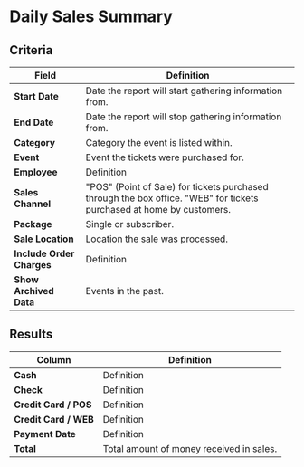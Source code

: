 # Daily Sales Summary

## Criteria

| **Field** | **Definition** |
| --- | --- |
| **Start Date** | Date the report will start gathering information from. |
| **End Date** | Date the report will stop gathering information from. |
| **Category** | Category the event is listed within. |
| **Event** | Event the tickets were purchased for. |
| **Employee** | Definition |
| **Sales Channel** | "POS" (Point of Sale) for tickets purchased through the box office. "WEB" for tickets purchased at home by customers. |
| **Package** | Single or subscriber. |
| **Sale Location** | Location the sale was processed. |
| **Include Order Charges** | Definition |
| **Show Archived Data** | Events in the past. |

## Results

| **Column** | **Definition** |
| --- | --- |
| **Cash** | Definition |
| **Check** | Definition |
| **Credit Card / POS** | Definition |
| **Credit Card / WEB** | Definition |
| **Payment Date** | Definition |
| **Total** | Total amount of money received in sales. |

